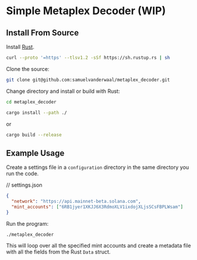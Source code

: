# Simple Metaplex Decoder (WIP)

## Install From Source

Install [Rust](https://www.rust-lang.org/tools/install).

```bash
curl --proto '=https' --tlsv1.2 -sSf https://sh.rustup.rs | sh
```

Clone the source:

```bash
git clone git@github.com:samuelvanderwaal/metaplex_decoder.git
```

Change directory and install or build with Rust:

```bash
cd metaplex_decoder
```

```bash
cargo install --path ./
```

or

```bash
cargo build --release
```

## Example Usage

Create a settings file in a `configuration` directory in the same directory you run the code.

// settings.json
```json
{
  "network": "https://api.mainnet-beta.solana.com",
  "mint_accounts": ["6RB1jyer1XKJJ6X3RdmoXLV1ixdojXLjsSCsFBPLWsam"]
}
```

Run the program:

```
./metaplex_decoder
```

This will loop over all the specified mint accounts and create a metadata file with all the fields from the Rust `Data` struct. 